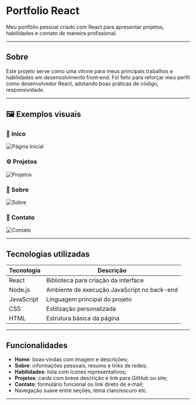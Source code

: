 # Portfolio React

Meu portfólio pessoal criado com React para apresentar projetos, habilidades e contato de maneira profissional.

---

## Sobre
Este projeto serve como uma vitrine para meus principais trabalhos e habilidades em desenvolvimento front‑end. Foi feito para reforçar meu perfil como desenvolvedor React, adotando boas práticas de código, responsividade.

---
## 🖼 Exemplos visuais

### 📌 Inico
![Página Inicial](./assets/imagens/fotos/inicio.png)

### ⚙️ Projetos
![Projetos](./assets/imagens/fotos/projetos.png)

### 👤 Sobre 
![Sobre](./assets/imagens/fotos/sobre.png)

### 💼 Contato
![Contato](./assets/imagens/fotos/contato.png)

---
## Tecnologias utilizadas

| Tecnologia  | Descrição                             |
|-------------|----------------------------------------|
| React       | Biblioteca para criação da interface   |
| Node.js     | Ambiente de execução JavaScript no back-end |
| JavaScript  | Linguagem principal do projeto         |
| CSS         | Estilização personalizada              |
| HTML        | Estrutura básica da página             |

---

## Funcionalidades
- **Home**: boas‑vindas com imagem e descrições;
- **Sobre**: informações pessoais, resumo e links de redes;
- **Habilidades**: lista com ícones representativos;
- **Projetos**: cards com breve descrição e link para GitHub ou site;
- **Contato**: formulário funcional ou link direto de e‑mail;
- Navegação suave entre seções, tema claro/escuro etc.

---
